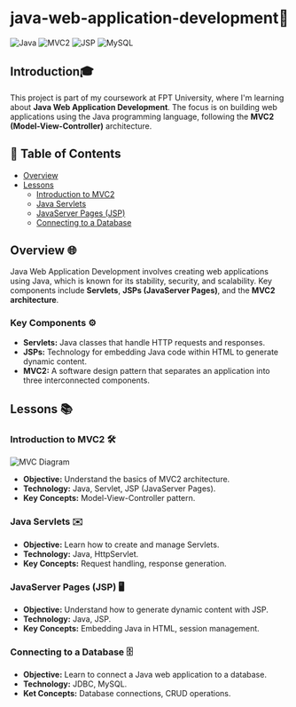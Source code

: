 # java-web-application-development🚀

![Java](https://img.shields.io/badge/Java-ED8B00?style=for-the-badge&logo=java&logoColor=white)
![MVC2](https://img.shields.io/badge/MVC2-Model--View--Controller-blue)
![JSP](https://img.shields.io/badge/JSP-JavaServer%20Pages-green)
![MySQL](https://img.shields.io/badge/Database-MySQL-orange)

## Introduction🎓
This project is part of my coursework at FPT University, where I'm learning about **Java Web Application Development**. The focus is on building web applications using the Java programming language, following the **MVC2 (Model-View-Controller)** architecture.

## 📑 Table of Contents
- [Overview](#overview)
- [Lessons](#lessions)
  - [Introduction to MVC2](#introduction-to-mvc2)
  - [Java Servlets](#java-servlets)
  - [JavaServer Pages (JSP)](#javaserver-pages-jsp)
  - [Connecting to a Database](#connecting-to-a-database)

## Overview 🌐
Java Web Application Development involves creating web applications using Java, which is known for its stability, security, and scalability. Key components include **Servlets**, **JSPs (JavaServer Pages)**, and the **MVC2 architecture**.

### Key Components ⚙️
- **Servlets:** Java classes that handle HTTP requests and responses.
- **JSPs:** Technology for embedding Java code within HTML to generate dynamic content.
- **MVC2:** A software design pattern that separates an application into three interconnected components.

## Lessons 📚

### Introduction to MVC2 🛠️
![MVC Diagram](https://afteracademy.com/images/mvc-architecture-in-web-applications-working-851592344a7c710d.gif)
- **Objective:** Understand the basics of MVC2 architecture. 
- **Technology:** Java, Servlet, JSP (JavaServer Pages).
- **Key Concepts:** Model-View-Controller pattern.

### Java Servlets ✉️
- **Objective:** Learn how to create and manage Servlets.
- **Technology:** Java, HttpServlet.
- **Key Concepts:** Request handling, response generation.

### JavaServer Pages (JSP) 🖥️
- **Objective:** Understand how to generate dynamic content with JSP.
- **Technology:** Java, JSP.
- **Key Concepts:** Embedding Java in HTML, session management.

### Connecting to a Database 🗄️
- **Objective:** Learn to connect a Java web application to a database.
- **Technology:** JDBC, MySQL.
- **Ket Concepts:** Database connections, CRUD operations.